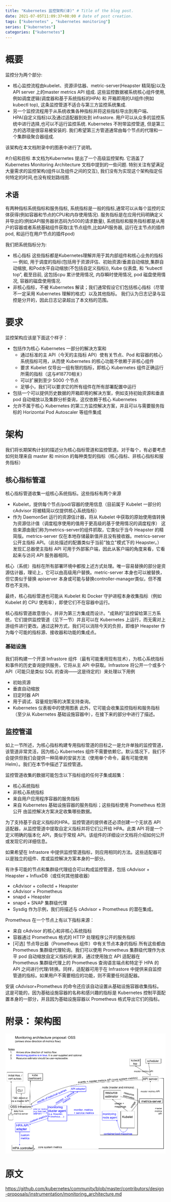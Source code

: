 ```yaml
---
title: "Kubernetes 监控架构(译)" # Title of the blog post.
date: 2021-07-05T11:09:37+08:00 # Date of post creation.
tags: ["kubernetes" , "kubernetes monitoring"]
series: ["kubernetes"]
categories: ["kubernetes"]
---
```

# 概要
监控分为两个部分:
- 核心监控流程由kubelet、资源评估器、metric-server(Heapster 精简版)以及API server 上的master metrics API 组成. 这些监控数据被系统核心组件使用,例如调度逻辑(调度器和基于系统指标的HPA) 和 开箱即用的UI组件(例如 kubectl top), 这条监控管道不适合与第三方监控系统集成.
- 另一个监控流程用于从系统收集各种指标并将这些指标导出到用户端、HPA(自定义指标)以及通过适配器到处到 infrastore. 用户可以从众多的监控系统中进行选择,也可以不运行监控系统. Kubernetes 不附带监控管道, 但是第三方的选项是很容易被安装的. 我们希望第三方管道通常由每个节点的代理和一个集群级聚合器组成.

该架构在本文档附录中的图表中进行了说明。

#介绍和目标
本文档为Kubernetes 提出了一个高级监控架构. 它涵盖了  Kubernetes Monitoring Architecture 文档中提到的一些问题. 特别关注有望满足大量需求的监控架构(组件以及组件之间的交互), 我们没有为实现这个架构指定任何特定的时间,也没有规划路线图.

## 术语
有两种指标系统指标和服务指标, 系统指标是一般的指标,通常可以从每个监控的实体获得(例如容器和节点的CPU和内存使用情况). 服务指标是在应用代码明确定义并导出的(例如API服务器状态码为500的请求数量), 系统指标和服务指标都是从用户的容器或者系统基础组件获取(主节点组件,比如API服务器, 运行在主节点的插件pod, 和运行在用户节点的插件pod)

我们把系统指标分为:
- 核心指标 这些指标都是Kubernetes理解并用于其内部组件和核心业务的指标 — 例如, 用于调度的指标(包括用于资源评估、初始资源/垂直自动缩放,集群自动缩放, 和Pod水平自动缩放(不包括自定义指标)), Kube 仪表盘, 和 “kubectl top”, 截至目前, 这包括cpu 累计使用情况, 内存瞬时使用情况, pod 磁盘使用情况, 容器的磁盘使用情况.
- 非核心指标，不被 Kubernetes 解读；我们通常假设它们包括核心指标（尽管不一定采用 Kubernetes 理解的格式）以及其他指标。
我们认为日志记录与监控是分开的，因此日志记录超出了本文档的范围。

# 要求
监控架构应该是下面这个样子：
- 包括作为核心 Kubernetes 一部分的解决方案和  
  - 通过标准的主 API（今天的主指标 API）使有关节点、Pod 和容器的核心系统指标可用，从而使 Kubernetes 的核心功能不依赖于非核心组件
  - 要求 Kubelet 仅导出一组有限的指标，即核心 Kubernetes 组件正确运行所需的指标（这与#18770相关）
  - 可以扩展到至少 5000 个节点
  - 足够小，我们可以要求它的所有组件在所有部署配置中运行
- 包括一个可以提供历史数据的开箱即用的解决方案，例如支持初始资源和垂直 pod 自动缩放以及集群分析查询，这仅依赖于核心 Kubernetes
- 允许不属于核心 Kubernetes 的第三方监控解决方案，并且可以与需要服务指标的 Horizo​​ntal Pod Autoscaler 等组件集成

# 架构
我们将长期架构计划的描述分为核心指标管道和监控管道。对于每个，有必要考虑如何处理来自 master 和 minion 的每种类型的指标（核心指标、非核心指标和服务指标）
## 核心指标管道
核心指标管道收集一组核心系统指标。这些指标有两个来源
- Kubelet，提供每个节点/pod/容器的使用信息（目前属于 Kubelet 一部分的 cAdvisor 将被精简以仅提供核心系统指标）
- 作为 DaemonSet 运行的资源估计器，将从 Kubelet 中获取的原始使用值转换为资源估计值（调度程序使用的值用于更高级的基于使用情况的调度程序）
这些来源由我们称为metrics-server的组件抓取，它类似于当今 Heapster 的精简版。metrics-server 仅在本地存储最新值并且没有接收器。metrics-server 公开主指标 API。（此处描述的配置类似于当前"独立"模式下的 Heapster。） 发现汇总器使主指标 API 可用于外部客户端，因此从客户端的角度来看，它看起来与访问 API 服务器相同。

核心（系统）指标在所有部署环境中都按上述方式处理。唯一容易替换的部分是资源估计器，理论上，它可以由高级用户替换。metric-server 本身也可以被替换，但它类似于替换 apiserver 本身或可能与替换controller-manager类似，但不推荐也不支持。

最终，核心指标管道也可能从 Kubelet 和 Docker 守护进程本身收集指标（例如 Kubelet 的 CPU 使用率），即使它们不在容器中运行。

核心指标管道故意很小，并非为第三方集成而设计。"成熟的"监控留给第三方系统，它们提供监控管道（见下一节）并且可以在 Kubernetes 上运行，而无需对上游组件进行更改。通过这种方式，我们可以消除今天的负担，即维护 Heapster 作为每个可能的指标源、接收器和功能的集成点。

### 基础设施
我们将构建一个开源 Infrastore 组件（最有可能重用现有技术），为核心系统指标和事件的历史查询提供服务，它将从主 API 中获取。Infrastore 将公开一个或多个 API（可能只是类似 SQL 的查询——这是待定的）来处理以下用例

- 初始资源
- 垂直自动缩放
- 旧定时器 API
- 用于调试、容量规划等的决策支持查询。
- Kubernetes 仪表板中的使用图表
此外，它可能会收集监控指标和服务指标（至少从 Kubernetes 基础设施容器中），在接下来的部分中进行了描述。

## 监控管道
如上一节所述，为核心指标构建专用指标管道的目标之一是允许单独的监控管道，该管道非常灵活，因为核心 Kubernetes 组件不需要依赖它。默认情况下，我们不会提供但我们会提供一种简单的安装方法（使用单个命令，最有可能使用 Helm）。我们在本节中描述了监控管道。

监控管道收集的数据可能包含以下指标组的任何子集或超集：

- 核心系统指标
- 非核心系统指标
- 来自用户应用程序容器的服务指标
- 来自 Kubernetes 基础设施容器的服务指标；这些指标使用 Prometheus 检测公开
由监控解决方案决定收集哪些数据。

为了支持基于自定义指标的HPA，监控管道的提供者还必须创建一个无状态 API 适配器，从监控管道中提取自定义指标并将它们公开给 HPA。此类 API 将是一个定义明确的版本化 API，类似于常规 API。该组件的详细设计文档将介绍如何公开或发现它的详细信息。

如果希望在 Infrastore 中提供监控管道指标，则应用相同的方法。这些适配器可以是独立的组件、库或监控解决方案本身的一部分。

有许多可能的节点和集群级代理组合可以构成监控管道，包括 cAdvisor + Heapster + InfluxDB（或任何其他接收器）

- cAdvisor + collectd + Heapster
- cAdvisor + Prometheus
- snapd + Heapster
- snapd + SNAP 集群级代理
- Sysdig
作为示例，我们将描述与 cAdvisor + Prometheus 的潜在集成。

Prometheus 在一个节点上有以下指标来源：

- 来自 cAdvisor 的核心和非核心系统指标
- 容器通过 Prometheus 格式的 HTTP 处理程序公开的服务指标
- [可选] 节点导出器（Prometheus 组件）中有关节点本身的指标
所有这些都由 Prometheus 集群级代理轮询。我们可以使用 Prometheus 集群级代理作为水平 pod 自动缩放自定义指标的来源，通过使用独立 API 适配器在 Prometheus 集群级代理上的 Prometheus 查询语言端点和特定于 HPA 的 API 之间进行代理/转换。同样，适配器可用于在 Infrastore 中提供来自监控管道的指标。如果用户不需要相应的功能，则不需要任何适配器。

安装 cAdvisor+Prometheus 的命令还应该自动设置从基础设施容器收集指标。这是可能的，因为基础设施容器的名称和感兴趣的指标是 Kubernetes 控制平面配置本身的一部分，并且因为基础设施容器以 Prometheus 格式导出它们的指标。

# 附录： 架构图
![](/static/k8s/monitoring_architecture.png)


# 原文
https://github.com/kubernetes/community/blob/master/contributors/design-proposals/instrumentation/monitoring_architecture.md
